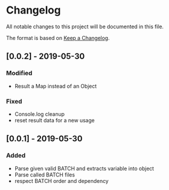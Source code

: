 # Changelog
All notable changes to this project will be documented in this file.

The format is based on [Keep a Changelog](https://keepachangelog.com/en/1.0.0/).

## [0.0.2] - 2019-05-30
### Modified
 - Result a Map instead of an Object

### Fixed
 - Console.log cleanup
 - reset result data for a new usage
 

## [0.0.1] - 2019-05-30
### Added
 - Parse given valid BATCH and extracts variable into object
 - Parse called BATCH files
 - respect BATCH order and dependency
